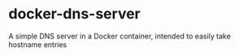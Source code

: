 docker-dns-server
=================

A simple DNS server in a Docker container, intended to easily take hostname entries

